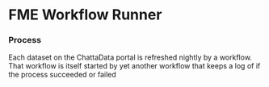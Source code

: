 # FME Workflow Runner

### Process
Each dataset on the ChattaData portal is refreshed nightly by a workflow. That workflow is itself started by yet another workflow that keeps a log of if the process succeeded or failed
